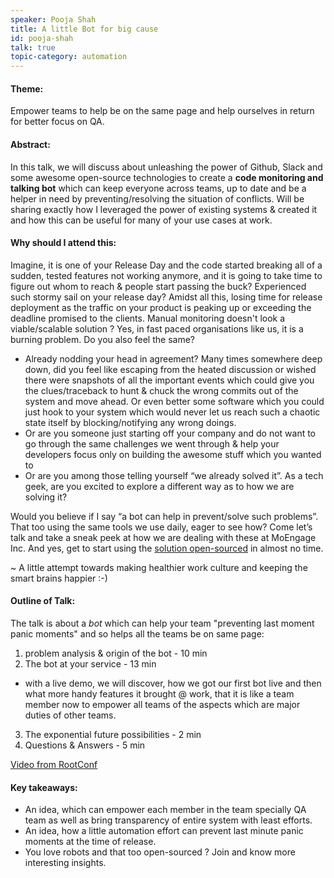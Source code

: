 ```yaml
---
speaker: Pooja Shah
title: A little Bot for big cause
id: pooja-shah
talk: true
topic-category: automation
---
```


<!--<a href="http://www.slideshare.net/Kevlin/the-error-of-our-ways">[Slides]</a>-->

#### **Theme:**
Empower teams to help be on the same page and help ourselves in return for better focus on QA.

#### **Abstract:**
In this talk, we will discuss about unleashing the power of Github, Slack and some awesome open-source technologies to create a **code monitoring and talking bot** which can keep everyone across teams, up to date and be a helper in need by preventing/resolving the situation of conflicts. Will be sharing exactly how I leveraged the power of existing systems & created it and how this can be useful for many of your use cases at work. 

#### **Why should I attend this:**
Imagine, it is one of your Release Day and the code started breaking all of a sudden, tested features not working anymore, and it is going to take time to figure out whom to reach & people start passing the buck? Experienced such stormy sail on your release day? Amidst all this, losing time for release deployment as the traffic on your product is peaking up or exceeding the deadline promised to the clients. Manual monitoring doesn't look a viable/scalable solution ? Yes, in fast paced organisations like us, it is a burning problem. Do you also feel the same?

* Already nodding your head in agreement? Many times somewhere deep down, did you feel like escaping from the heated discussion or wished there were snapshots of all the important events which could give you the clues/traceback to hunt & chuck the wrong commits out of the system and move ahead. Or even better some software which you could just hook to your system which would never let us reach such a chaotic state itself by blocking/notifying any wrong doings.
* Or are you someone just starting off your company and do not want to go through the same challenges we went through & help your developers focus only on building the awesome stuff which you wanted to
* Or are you among those telling yourself “we already solved it”. As a tech geek, are you excited to explore a different way as to how we are solving it?

Would you believe if I say “a bot can help in prevent/solve such problems”. That too using the same tools we use daily, eager to see how? Come let’s talk and take a sneak peek at how we are dealing with these at MoEngage Inc. And yes, get to start using the [solution open-sourced](https://github.com/moengage/alice) in almost no time.

~ A little attempt towards making healthier work culture and keeping the smart brains happier :-)

#### **Outline of Talk:**
The talk is about a *bot* which can help your team "preventing last moment panic moments" and so helps all the teams be on same page:
1. problem analysis & origin of the bot - 10 min
2. The bot at your service - 13 min
* with a live demo, we will discover, how we got our first bot live and then what more handy features it brought @ work, that it is like a team member now to empower all teams of the aspects which are major duties of other teams.
3. The exponential future possibilities - 2 min
4. Questions & Answers - 5 min

[Video from RootConf](https://youtu.be/VrJgioOtX8c?t=1m27s)

#### **Key takeaways:**
- An idea, which can empower each member in the team specially QA team as well as bring transparency of entire system with least efforts.
- An idea, how a little automation effort can prevent last minute panic moments at the time of release.
- You love robots and that too open-sourced ? Join and know more interesting insights.
